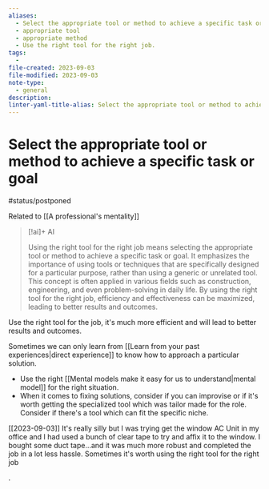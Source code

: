 ```yaml
---
aliases:
  - Select the appropriate tool or method to achieve a specific task or goal
  - appropriate tool
  - appropriate method
  - Use the right tool for the right job.
tags:
  - 
file-created: 2023-09-03
file-modified: 2023-09-03
note-type:
  - general
description: 
linter-yaml-title-alias: Select the appropriate tool or method to achieve a specific task or goal
---
```


# Select the appropriate tool or method to achieve a specific task or goal

#status/postponed

Related to [[A professional's mentality]]


> [!ai]+ AI
>
> Using the right tool for the right job means selecting the appropriate tool or method to achieve a specific task or goal. It emphasizes the importance of using tools or techniques that are specifically designed for a particular purpose, rather than using a generic or unrelated tool. This concept is often applied in various fields such as construction, engineering, and even problem-solving in daily life. By using the right tool for the right job, efficiency and effectiveness can be maximized, leading to better results and outcomes.

Use the right tool for the job, it's much more efficient and will lead to better results and outcomes. 

Sometimes we can only learn from [[Learn from your past experiences|direct experience]] to know how to approach a particular solution. 
- Use the right [[Mental models make it easy for us to understand|mental model]] for the right situation.
- When it comes to fixing solutions, consider if you can improvise or if it's worth getting the specialized tool which was tailor made for the role. Consider if there's a tool which can fit the specific niche.

[[2023-09-03]] It's really silly but I was trying get the window AC Unit in my office and I had used a bunch of clear tape to try and affix it to the window. I bought some duct tape…and it was much more robust and completed the job in a lot less hassle. Sometimes it's worth using the right tool for the right job

.
